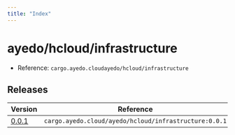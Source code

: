 ```yaml
---
title: "Index"
---
```



# ayedo/hcloud/infrastructure

- Reference: `cargo.ayedo.cloudayedo/hcloud/infrastructure`

## Releases 

| Version  | Reference | 
|---|---|
| [0.0.1](releases/0.0.1) | `cargo.ayedo.cloud/ayedo/hcloud/infrastructure:0.0.1` |
